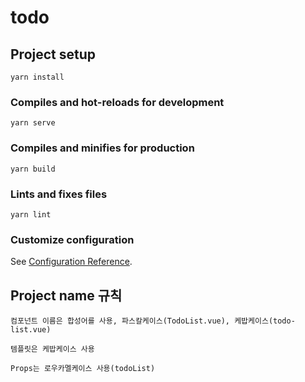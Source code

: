 # todo

## Project setup
```
yarn install
```

### Compiles and hot-reloads for development
```
yarn serve
```

### Compiles and minifies for production
```
yarn build
```

### Lints and fixes files
```
yarn lint
```

### Customize configuration
See [Configuration Reference](https://cli.vuejs.org/config/).


## Project name 규칙
```
컴포넌트 이름은 합성어를 사용, 파스칼케이스(TodoList.vue), 케밥케이스(todo-list.vue)

템플릿은 케밥케이스 사용

Props는 로우카멜케이스 사용(todoList)
```
